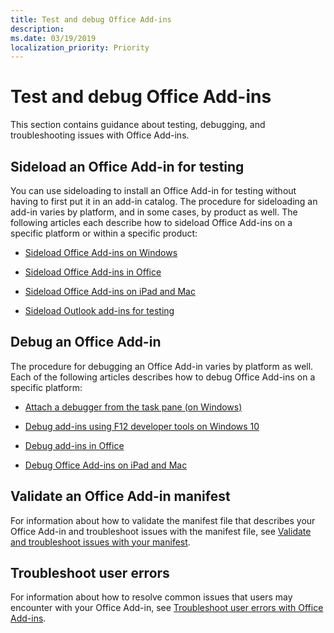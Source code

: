 ```yaml
---
title: Test and debug Office Add-ins
description: 
ms.date: 03/19/2019
localization_priority: Priority
---
```


# Test and debug Office Add-ins

This section contains guidance about testing, debugging, and troubleshooting issues with Office Add-ins.

## Sideload an Office Add-in for testing

You can use sideloading to install an Office Add-in for testing without having to first put it in an add-in catalog. The procedure for sideloading an add-in varies by platform, and in some cases, by product as well. The following articles each describe how to sideload Office Add-ins on a specific platform or within a specific product:

- [Sideload Office Add-ins on Windows](create-a-network-shared-folder-catalog-for-task-pane-and-content-add-ins.md)

- [Sideload Office Add-ins in Office](sideload-office-add-ins-for-testing.md)

- [Sideload Office Add-ins on iPad and Mac](sideload-an-office-add-in-on-ipad-and-mac.md)

- [Sideload Outlook add-ins for testing](/outlook/add-ins/sideload-outlook-add-ins-for-testing)

## Debug an Office Add-in

The procedure for debugging an Office Add-in varies by platform as well. Each of the following articles describes how to debug Office Add-ins on a specific platform:

- [Attach a debugger from the task pane (on Windows)](attach-debugger-from-task-pane.md)

- [Debug add-ins using F12 developer tools on Windows 10](debug-add-ins-using-f12-developer-tools-on-windows-10.md)

- [Debug add-ins in Office](debug-add-ins-in-office-online.md)

- [Debug Office Add-ins on iPad and Mac](debug-office-add-ins-on-ipad-and-mac.md)

## Validate an Office Add-in manifest

For information about how to validate the manifest file that describes your Office Add-in and troubleshoot issues with the manifest file, see [Validate and troubleshoot issues with your manifest](troubleshoot-manifest.md).

## Troubleshoot user errors

For information about how to resolve common issues that users may encounter with your Office Add-in, see [Troubleshoot user errors with Office Add-ins](testing-and-troubleshooting.md).
